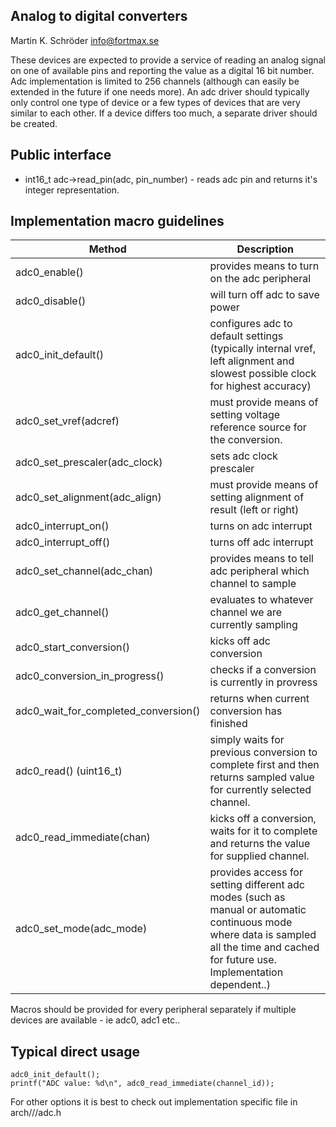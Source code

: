 Analog to digital converters
----------------------------
Martin K. Schröder
info@fortmax.se

These devices are expected to provide a service of reading an analog signal on one of available pins and reporting the value as a digital 16 bit number. Adc implementation is limited to 256 channels (although can easily be extended in the future if one needs more). An adc driver should typically only control one type of device or a few types of devices that are very similar to each other. If a device differs too much, a separate driver should be created.

Public interface
----------------

* int16_t adc->read_pin(adc, pin_number) - reads adc pin and returns it's integer representation. 

Implementation macro guidelines
----------------------

| Method   | Description |
|----------|-------------|
| adc0_enable() | provides means to turn on the adc peripheral
| adc0_disable() | will turn off adc to save power
| adc0_init_default() | configures adc to default settings (typically internal vref, left alignment and slowest possible clock for highest accuracy)
| adc0_set_vref(adcref) | must provide means of setting voltage reference source for the conversion.
| adc0_set_prescaler(adc_clock) | sets adc clock prescaler 
| adc0_set_alignment(adc_align) | must provide means of setting alignment of result (left or right)
| adc0_interrupt_on() | turns on adc interrupt 
| adc0_interrupt_off() | turns off adc interrupt
| adc0_set_channel(adc_chan) | provides means to tell adc peripheral which channel to sample
| adc0_get_channel() | evaluates to whatever channel we are currently sampling
| adc0_start_conversion() | kicks off adc conversion
| adc0_conversion_in_progress() | checks if a conversion is currently in provress
| adc0_wait_for_completed_conversion() | returns when current conversion has finished
| adc0_read() (uint16_t) | simply waits for previous conversion to complete first and then returns sampled value for currently selected channel. 
| adc0_read_immediate(chan) | kicks off a conversion, waits for it to complete and returns the value for supplied channel. 
| adc0_set_mode(adc_mode) | provides access for setting different adc modes (such as manual or automatic continuous mode where data is sampled all the time and cached for future use. Implementation dependent..)

Macros should be provided for every peripheral separately if multiple devices are available - ie adc0, adc1 etc.. 

Typical direct usage
--------------------

```
adc0_init_default();
printf("ADC value: %d\n", adc0_read_immediate(channel_id));
```

For other options it is best to check out implementation specific file in arch/<manufacturer>/<cpu>/adc.h



